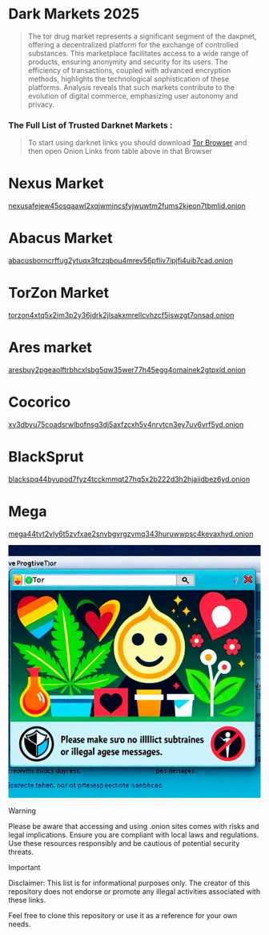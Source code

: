 # Dark Markets 2025

> The tor drug market represents a significant segment of the dакрnet, offering a decentralized platform for the exchange of controlled substances. This marketplace facilitates access to a wide range of products, ensuring anonymity and security for its users. The efficiency of transactions, coupled with advanced encryption methods, highlights the technological sophistication of these platforms. Analysis reveals that such markets contribute to the evolution of digital commerce, emphasizing user autonomy and privacy.

### The Full List of Trusted Darknet Markets :

> To start using darknet links you should download [Tor Browser](https://www.torproject.org/) and then open Onion Links from table above in that Browser

# Nexus Market
[nexusafejew45osqaawl2xqjwmincsfvjwuwtm2fums2kjeon7tbmlid.onion](http://nexusafejew45osqaawl2xqjwmincsfvjwuwtm2fums2kjeon7tbmlid.onion)

# Abacus Market
[abacusborncrffug2ytuqx3fczqbou4mrev56pfliv7ipjfi4uib7cad.onion](http://abacusborncrffug2ytuqx3fczqbou4mrev56pfliv7ipjfi4uib7cad.onion)

# TorZon Market
[torzon4xtq5x2im3p2y36jdrk2jlsakxmrellcvhzcf5iswzgt7onsad.onion](http://torzon4xtq5x2im3p2y36jdrk2jlsakxmrellcvhzcf5iswzgt7onsad.onion)

# Ares market
[aresbuy2pgeaolftrbhcxlsbg5qw35wer77h45egg4omainek2gtpxid.onion](http://aresbuy2pgeaolftrbhcxlsbg5qw35wer77h45egg4omainek2gtpxid.onion)

# Cocorico
[xv3dbyu75coadsrwlbofnsg3dj5axfzcxh5v4nrvtcn3ey7uv6vrf5yd.onion](http://xv3dbyu75coadsrwlbofnsg3dj5axfzcxh5v4nrvtcn3ey7uv6vrf5yd.onion)

# BlackSprut
[blackspq44byupod7fyz4tcckmmqt27hq5x2b222d3h2hjaiidbez6yd.onion](http://blackspq44byupod7fyz4tcckmmqt27hq5x2b222d3h2hjaiidbez6yd.onion)

# Mega
[mega44tvt2vly6t5zvfxae2snvbgvrgzvmq343huruwwpsc4kevaxhyd.onion](http://mega44tvt2vly6t5zvfxae2snvbgvrgzvmq343huruwwpsc4kevaxhyd.onion)



![dark web drug marketplace](https://github.com/darkmarkets2025we92r/darkmarkets2025/raw/main/278.jpg)



> [!WARNING]
> Please be aware that accessing and using .onion sites comes with risks and legal implications. Ensure you are compliant with local laws and regulations. Use these resources responsibly and be cautious of potential security threats.

> [!IMPORTANT]
> Disclaimer: This list is for informational purposes only. The creator of this repository does not endorse or promote any illegal activities associated with these links.

Feel free to clone this repository or use it as a reference for your own needs.
